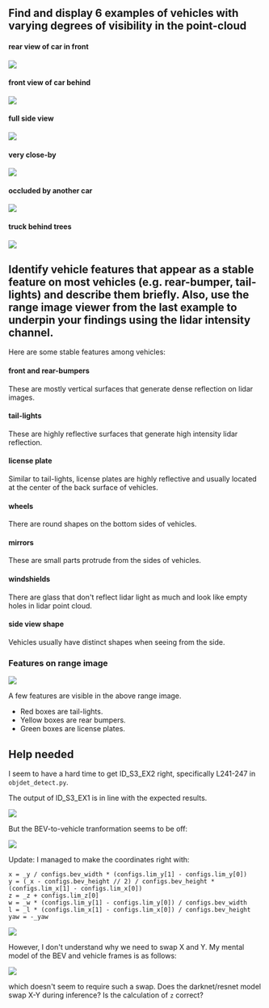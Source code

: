 ## Find and display 6 examples of vehicles with varying degrees of visibility in the point-cloud

#### rear view of car in front
![](img/6.png)

#### front view of car behind
![](img/5.png)

#### full side view
![](img/4.png)

#### very close-by
![](img/2.png)

#### occluded by another car 
![](img/3.png)

#### truck behind trees
![](img/7.png)

## Identify vehicle features that appear as a stable feature on most vehicles (e.g. rear-bumper, tail-lights) and describe them briefly. Also, use the range image viewer from the last example to underpin your findings using the lidar intensity channel.

Here are some stable features among vehicles:

#### front and rear-bumpers
These are mostly vertical surfaces that generate dense reflection on lidar images.

#### tail-lights
These are highly reflective surfaces that generate high intensity lidar reflection.

#### license plate
Similar to tail-lights, license plates are highly reflective and usually located at the center of the back surface of vehicles. 

#### wheels
There are round shapes on the bottom sides of vehicles.

#### mirrors
These are small parts protrude from the sides of vehicles. 

#### windshields
There are glass that don't reflect lidar light as much and look like empty holes in lidar point cloud.

#### side view shape
Vehicles usually have distinct shapes when seeing from the side.

### Features on range image

![](img/8.png)

A few features are visible in the above range image.
- Red boxes are tail-lights.
- Yellow boxes are rear bumpers.
- Green boxes are license plates.

## Help needed

I seem to have a hard time to get ID_S3_EX2 right, specifically L241-247 in `objdet_detect.py`.

The output of ID_S3_EX1 is in line with the expected results.

![](img/10.png)

But the BEV-to-vehicle tranformation seems to be off:

![](img/9.png)

Update: I managed to make the coordinates right with:

```
x = _y / configs.bev_width * (configs.lim_y[1] - configs.lim_y[0])
y = (_x - configs.bev_height // 2) / configs.bev_height * (configs.lim_x[1] - configs.lim_x[0])
z = _z + configs.lim_z[0]
w = _w * (configs.lim_y[1] - configs.lim_y[0]) / configs.bev_width
l = _l * (configs.lim_x[1] - configs.lim_x[0]) / configs.bev_height
yaw = -_yaw
```

![](img/11.png)

However, I don't understand why we need to swap X and Y. My mental model of the BEV and vehicle frames is as follows:

![](img/coord.png)

which doesn't seem to require such a swap. Does the darknet/resnet model swap X-Y during inference? Is the calculation of `z` correct?